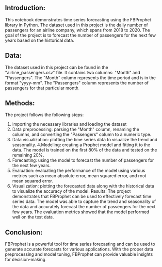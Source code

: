 ## Introduction:
This notebook demonstrates time series forecasting using the FBProphet library in Python. The dataset used in this project is the daily number of passengers for an airline company, which spans from 2018 to 2020. The goal of the project is to forecast the number of passengers for the next few years based on the historical data.

## Data:
The dataset used in this project can be found in the "airline_passengers.csv" file. It contains two columns: "Month" and "Passengers". The "Month" column represents the time period and is in the format "yyyy-mm". The "Passengers" column represents the number of passengers for that particular month.

## Methods:
The project follows the following steps:

1. Importing the necessary libraries and loading the dataset
2. Data preprocessing: parsing the "Month" column, renaming the columns, and converting the "Passengers" column to a numeric type.
3. Data visualization: plotting the time series data to visualize the trend and seasonality.
4.Modeling: creating a Prophet model and fitting it to the data. The model is trained on the first 80% of the data and tested on the remaining 20%.
5. Forecasting: using the model to forecast the number of passengers for the next few years.
6. Evaluation: evaluating the performance of the model using various metrics such as mean absolute error, mean squared error, and root mean squared error.
7. Visualization: plotting the forecasted data along with the historical data to visualize the accuracy of the model.
Results:
The project demonstrates that FBProphet can be used to effectively forecast time series data. The model was able to capture the trend and seasonality of the data and accurately forecast the number of passengers for the next few years. The evaluation metrics showed that the model performed well on the test data.

## Conclusion:
FBProphet is a powerful tool for time series forecasting and can be used to generate accurate forecasts for various applications. With the proper data preprocessing and model tuning, FBProphet can provide valuable insights for decision-making.
